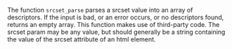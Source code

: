 
The function `srcset_parse` parses a srcset value into an array of descriptors. If the input is bad, or an error occurs, or no descriptors found, returns an empty array. This function makes use of third-party code. The srcset param may be any value, but should generally be a string containing the value of the srcset attribute of an html element.
